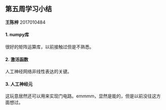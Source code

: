 ## 第五周学习小结

**王陈梓** 2017010484  
 
#### 1. numpy库
很好的矩阵运算库，以前接触过但是不熟悉。

#### 2. 激活函数
人工神经网络非线性表达的关键。

#### 3. 人工神经元
这玩意居然还可以用来实现门电路。emmmm，显然是能的，但是以前没往这方面想过。